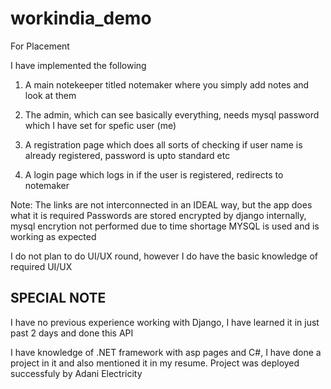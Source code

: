 # workindia_demo
For Placement

I have implemented the following

1. A main notekeeper titled notemaker where you simply add notes and look at them
2. The admin, which can see basically everything, needs mysql password which I have set for spefic user (me)

3. A registration page which does all sorts of checking if user name is already registered, password is upto standard etc
4. A login page which logs in if the user is registered, redirects to notemaker

Note:
The links are not interconnected in an IDEAL way, but the app does what it is required
Passwords are stored encrypted by django internally, mysql encrytion not performed due to time shortage
MYSQL is used and is working as expected

I do not plan to do UI/UX round, however I do have the basic knowledge of required UI/UX

## SPECIAL NOTE 
I have no previous experience working with Django, I have learned it in just past 2 days and done this API

I have knowledge of .NET framework with asp pages and C#, I have done a project in it and also mentioned it in my resume. Project was deployed successfuly by Adani Electricity
